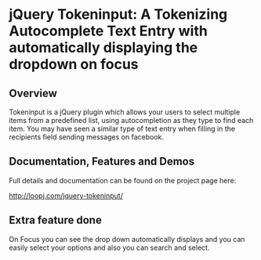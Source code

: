 jQuery Tokeninput: A Tokenizing Autocomplete Text Entry with automatically displaying the dropdown on focus  
===========================================================================================================

Overview
--------
Tokeninput is a jQuery plugin which allows your users to select multiple items from a predefined list, using autocompletion as they type to find each item. You may have seen a similar type of text entry when filling in the recipients field sending messages on facebook.

Documentation, Features and Demos
---------------------------------
Full details and documentation can be found on the project page here:

<http://loopj.com/jquery-tokeninput/>

Extra feature done
-------------------

On Focus you can see the drop down automatically displays and you can easily select your options and also you can search and select.



